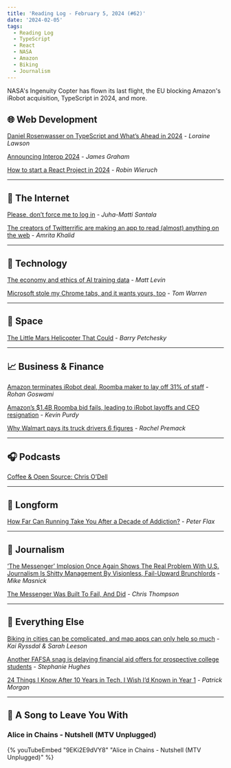 ```yaml
---
title: 'Reading Log - February 5, 2024 (#62)'
date: '2024-02-05'
tags:
  - Reading Log
  - TypeScript
  - React
  - NASA
  - Amazon
  - Biking
  - Journalism
---
```


NASA's Ingenuity Copter has flown its last flight, the EU blocking Amazon's iRobot acquisition, TypeScript in 2024, and more.
<!-- excerpt -->

## 🌐 Web Development

[Daniel Rosenwasser on TypeScript and What’s Ahead in 2024](https://thenewstack.io/daniel-rosenwasser-on-typescript-and-whats-ahead-in-2024/) - *Loraine Lawson*

[Announcing Interop 2024](https://hacks.mozilla.org/2024/02/announcing-interop-2024/) - *James Graham*

[How to start a React Project in 2024](https://www.robinwieruch.de/react-starter/) - *Robin Wieruch*

---

## 📡 The Internet

[Please, don’t force me to log in](https://hamatti.org/posts/please-dont-force-me-to-log-in/) - *Juha-Matti Santala*

[The creators of Twitterrific are making an app to read (almost) anything on the web](https://www.theverge.com/2024/1/31/24057231/iconfactory-kickstarter-internet-reader-project-tapestry-twitterrific) - *Amrita Khalid*

---

## 🔌 Technology

[The economy and ethics of AI training data](https://www.marketplace.org/2024/01/31/the-economy-and-ethics-of-ai-training-data/) - *Matt Levin*

[Microsoft stole my Chrome tabs, and it wants yours, too](https://www.theverge.com/24054329/microsoft-edge-automatic-chrome-import-data-feature) - *Tom Warren*

---

## 🚀 Space

[The Little Mars Helicopter That Could](https://defector.com/the-little-mars-helicopter-that-could) - *Barry Petchesky*

---

## 📈 Business & Finance

[Amazon terminates iRobot deal, Roomba maker to lay off 31% of staff](https://www.cnbc.com/2024/01/29/amazon-terminates-irobot-deal-vacuum-maker-to-lay-off-31percent-of-staff.html) - *Rohan Goswami*

[Amazon’s $1.4B Roomba bid fails, leading to iRobot layoffs and CEO resignation](https://arstechnica.com/tech-policy/2024/01/amazon-cant-hoover-up-roomba-after-eu-nixes-1-4b-irobot-acquisition/) - *Kevin Purdy*

[Why Walmart pays its truck drivers 6 figures](https://www.freightwaves.com/news/how-walmart-uses-trucking-to-dominate-american-retail) - *Rachel Premack*

---

## 🎧 Podcasts

[Coffee & Open Source: Chris O’Dell](https://www.coffeeandopensource.com/guest/chris-odell.html)

---

## 📝 Longform

[How Far Can Running Take You After a Decade of Addiction?](https://www.runnersworld.com/runners-stories/a46555448/mitch-ammons-addiction-2024-olympic-marathon-trials/) - *Peter Flax*

---

## 📰 Journalism

[‘The Messenger’ Implosion Once Again Shows The Real Problem With U.S. Journalism Is Shitty Management By Visionless,  Fail-Upward Brunchlords](https://www.techdirt.com/2024/02/02/the-messenger-implosion-once-again-shows-the-real-problem-with-u-s-journalism-is-shitty-management-by-visionless-fail-upward-brunchlords/) - *Mike Masnick*

[The Messenger Was Built To Fail, And Did](https://defector.com/the-messenger-was-built-to-fail-and-did) - *Chris Thompson*

---

## 🎒 Everything Else

[Biking in cities can be complicated, and map apps can only help so much](https://www.marketplace.org/2024/01/31/cyclists-cities-bike-infrastructure-maps/) - *Kai Ryssdal & Sarah Leeson*

[Another FAFSA snag is delaying financial aid offers for prospective college students](https://www.marketplace.org/2024/02/01/another-fafsa-snag-is-delaying-financial-aid-offers-for-prospective-college-students/) - *Stephanie Hughes*

[24 Things I Know After 10 Years in Tech, I Wish I’d Known in Year 1](https://www.betterbydesign.cc/p/24-things-i-know-after-10-years-in) - *Patrick Morgan*

---

## 🎵 A Song to Leave You With

<h3 class="music">Alice in Chains - Nutshell (MTV Unplugged)</h3>

{% youTubeEmbed "9EKi2E9dVY8" "Alice in Chains - Nutshell (MTV Unplugged)" %}

